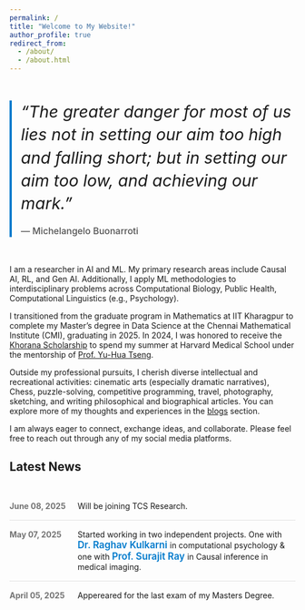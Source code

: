 ```yaml
---
permalink: /
title: "Welcome to My Website!"
author_profile: true
redirect_from: 
  - /about/
  - /about.html
---
```


<blockquote class="hero-quote">
  “The greater danger for most of us lies not in setting our aim too high  
  and falling short; but in setting our aim too low, and achieving our mark.”
  <footer>― Michelangelo Buonarroti</footer>
</blockquote>

<style>
  .hero-quote {
    max-width: 600px;               /* narrower for readability */
    margin: 3rem auto;              /* vertical space + centered */
    padding-left: 1rem;             /* space for the border */
    font-size: 1.8rem;              /* large but not overwhelming */
    line-height: 1.4;               /* comfortable linespacing */
    font-style: italic;             /* keeps the “quote” feel */
    color: currentColor;            /* adapts to light/dark mode */
    border-left: 4px solid #007acc; /* accent color on the left */
  }

  .hero-quote footer {
    margin-top: 1rem;
    font-size: 1rem;                /* smaller author line */
    font-style: normal;             /* remove italic for credit */
    font-weight: 500;
    color: currentColor;
    opacity: 0.75;                  /* a bit muted */
    text-align: left;               /* align to the main text */
  }

  /* Responsive down-scale on mobile */
  @media (max-width: 600px) {
    .hero-quote {
      font-size: 1.4rem;
      margin: 2rem auto;
    }
    .hero-quote footer {
      font-size: 0.9rem;
    }
  }
</style>


I am a researcher in AI and ML. My primary research areas include Causal AI, RL, and Gen AI. Additionally, I apply ML methodologies to interdisciplinary problems across Computational Biology, Public Health, Computational Linguistics (e.g., Psychology).

I transitioned from the graduate program in Mathematics at IIT Kharagpur to complete my Master’s degree in Data Science at the Chennai Mathematical Institute (CMI), graduating in 2025. In 2024, I was honored to receive the [Khorana Scholarship](https://iusstf.org/khorana-program-for-scholars) to spend my summer at Harvard Medical School under the mentorship of [Prof. Yu-Hua Tseng](https://yhtsenglab.org/).

Outside my professional pursuits, I cherish diverse intellectual and recreational activities: cinematic arts (especially dramatic narratives), Chess, puzzle-solving, competitive programming, travel, photography, sketching, and writing philosophical and biographical articles. You can explore more of my thoughts and experiences in the [blogs](https://gaurangakrb.github.io/year-archive/) section.

I am always eager to connect, exchange ideas, and collaborate. Please feel free to reach out through any of my social media platforms.

<style>
  /* news-feed container */
  .news-list {
    list-style: none;
    padding: 0;
    margin: 2rem 0;
  }

  /* each news item */
  .news-item {
    display: flex;
    align-items: flex-start;
    border-bottom: 1px solid #e0e0e0;
    padding: 1rem 0;
  }
  .news-item:last-child {
    border-bottom: none;
  }

  /* date on the left: inherits theme text color, then mutes via opacity */
  .news-item time {
    flex: 0 0 120px;
    color: currentColor;
    opacity: 0.6;
    font-weight: bold;
  }

  /* content on the right */
  .news-content {
    flex: 1;
  }
  .news-content a {
    font-size: 1.05rem;
    font-weight: 600;
    color: #007acc;
    text-decoration: none;
  }
  .news-content a:hover {
    text-decoration: underline;
  }
  .news-content p {
    margin: 0.25rem 0 0;
    color: #333;
    font-size: 0.95rem;
  }
</style>

## Latest News

<ul class="news-list">
  <li class="news-item">
    <time datetime="2025-06-08">June 08, 2025</time>
    <div class="news-content">
      Will be joining TCS Research.
    </div>
  </li>
  <li class="news-item">
    <time datetime="2025-05-07">May 07, 2025</time>
    <div class="news-content">
      Started working in two independent projects. One with 
      <a href="https://scholar.google.co.in/citations?user=Ip1c2OcAAAAJ&amp;hl=en" target="_blank" rel="noopener">
        Dr. Raghav Kulkarni
      </a> in computational psychology &amp; one with 
      <a href="https://surajitray.org/" target="_blank" rel="noopener">
        Prof. Surajit Ray
      </a> in Causal inference in medical imaging.
    </div>
  </li>
  <li class="news-item">
    <time datetime="2025-05-03">April 05, 2025</time>
    <div class="news-content">
      Appereared for the last exam of my Masters Degree.
    </div>
  </li>
</ul>
